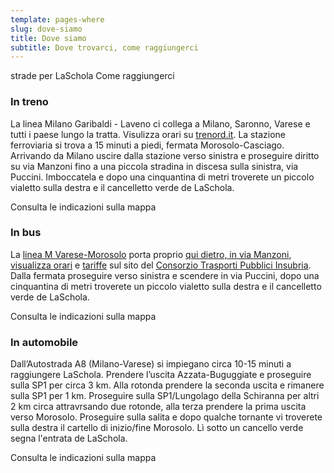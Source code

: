 ```yaml
---
template: pages-where
slug: dove-siamo
title: Dove siamo
subtitle: Dove trovarci, come raggiungerci
---
```


<SectionTitle>strade per LaSchola</SectionTitle>
<SectionSubtitle>Come raggiungerci</SectionSubtitle>

### In treno

La linea Milano Garibaldi - Laveno ci collega a Milano, Saronno, Varese e tutti i paese lungo la tratta. Visulizza orari su [trenord.it](http://www.trenord.it/it/servizi/motore-orario.aspx). La stazione ferroviaria si trova a 15 minuti a piedi, fermata Morosolo-Casciago. Arrivando da Milano uscire dalla stazione verso sinistra e proseguire diritto su via Manzoni fino a una piccola stradina in discesa sulla sinistra, via Puccini. Imboccatela e dopo una cinquantina di metri troverete un piccolo vialetto sulla destra e il cancelletto verde de LaSchola.

<ButtonLink href="https://goo.gl/maps/1w73vML7cKdSw6XF6">Consulta le indicazioni sulla mappa</ButtonLink>

<Row>
<Col md={6}>

### In bus

La [linea M Varese-Morosolo](http://www.ctpi.it/upload/orariextra/Linea%20M%20Morosolo.pdf) porta proprio [qui dietro, in via Manzoni](https://goo.gl/maps/BPbULNYFkW37s7bh7), [visualizza orari](http://www.ctpi.it/servizi-urbani/scarica-orari-e-mappa) e [tariffe](http://www.ctpi.it/servizi-urbani/tariffe-area-urbana-varese) sul sito del [Consorzio Trasporti Pubblici Insubria](http://www.ctpi.it). Dalla fermata proseguire verso sinistra e scendere in via Puccini, dopo una cinquantina di metri troverete un piccolo vialetto sulla destra e il cancelletto verde de LaSchola.

<ButtonLink href="https://goo.gl/maps/JqEnXfSErmjZCexD7">Consulta le indicazioni sulla mappa</ButtonLink>

</Col>
<Col md={6}>

### In automobile

Dall’Autostrada A8 (Milano-Varese) si impiegano circa 10-15 minuti a raggiungere LaSchola. Prendere l’uscita Azzata-Buguggiate e proseguire sulla SP1 per circa 3 km. Alla rotonda prendere la seconda uscita e rimanere sulla SP1 per 1 km. Proseguire sulla SP1/Lungolago della Schiranna per altri 2 km circa attravrsando due rotonde, alla terza prendere la prima uscita verso Morosolo. Proseguire sulla salita e dopo qualche tornante vi troverete sulla destra il cartello di inizio/fine Morosolo. Lì sotto un cancello verde segna l'entrata de LaSchola.

<ButtonLink href="https://goo.gl/maps/XdDp3Ew9UWh4fL8c7">Consulta le indicazioni sulla mappa</ButtonLink>

</Col>
</Row>

<ContactForm id="contattaci" phoneable title="" subtitle="Scrivici se vuoi venire a trovarci... o se non trovi la strada"></ContactForm>
